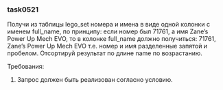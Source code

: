 
### task0521

Получи из таблицы lego_set номера и имена в виде одной колонки с именем full_name, по принципу:
если номер был 71761, а имя Zane&rsquo;s Power Up Mech EVO, то в колонке full_name должно получиться:
71761, Zane&rsquo;s Power Up Mech EVO
т.е. номер и имя разделенные запятой и пробелом.
Отсортируй результат по длине name по возрастанию.


Требования:
1.	Запрос должен быть реализован согласно условию.


